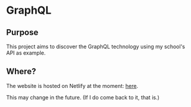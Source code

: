 # GraphQL

## Purpose

This project aims to discover the GraphQL technology using my school's API as example.

## Where?

The website is hosted on Netlify at the moment: [here](https://subtle-nougat-143c59.netlify.app/).

This may change in the future. (If I do come back to it, that is.)